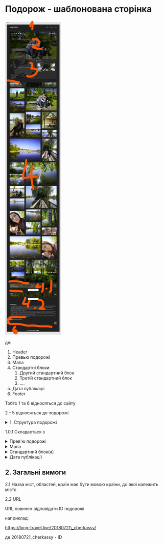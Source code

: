 # Подорож - шаблонована сторінка

![](<../../.gitbook/assets/image (3).png>)

де:

1. Header
2. Превью подорожі
3. Мапа
4. Стандартні блоки
   1. Другий стандартний блок
   2. Третій стандартний блок
   3. ....
5. Дата публікації
6. Footer&#x20;

Тобто 1 та 6 відносяться до сайту

2 - 5 відносяться до подорожі



<details>

<summary>1. Структура подорожі</summary>

![image](https://github.com/scholokov/long-travel-2/assets/22824947/3c10862c-ab27-4baf-bcf2-42391112dd39)

</details>

1.0.1 Складається з

<details>

<summary>Прев'ю подорожі</summary>

![image](https://github.com/scholokov/long-travel-2/assets/22824947/f81d4723-5891-4c12-9d73-0a3e51e24a11)

1.1.1 Складається з

* Назва подорожі
* Країна, у вигляді прапору країни (входить у Прев'ю)
* Період часу (входить у Прев'ю)
* Прев'ю (картинка)

1.1.2 Назви подорожі - може складатися з

* Назви об'єкта подорожі
* міст, країн
* або мати іншу назву, яка описує саму подорож

1.1.2.1 Назва має бути унікальною у розрізі всіх подорожей

1.1.2.2 У назві ID подорожі не повинен бути присутнім

1.1.2.3 У назві дозволені символи:

* А-Я (символи укр-рус алфавіту)
* A-Z (символи латинського алфавіту)
* цифри
* ,-!?.

1.1.2.4 Якщо назва подорожі складається з перечня міст, то повинні бути відсутні старт і кінець подорожі (наприклад Київ-Канів-Тернопіль-Київ, має бути замінено на Канів-Тернопіль)

1.1.2.5 Назви країн кожної подорожі знаходяться у [Повний перелік всіх подорожей](https://github.com/scholokov/long-travel-2/wiki/3.1-%D0%9F%D0%BE%D0%B4%D0%BE%D1%80%D0%BE%D0%B6%D1%96.-%D0%9F%D0%B5%D1%80%D0%B5%D0%BB%D1%96%D0%BA)

1.1.3 Кількість прапорців відповідає кількості відвіданих країн

1.1.3.1 Відповідність відвіданих країн, знаходиться у [Повному переліку всіх подорожей](https://github.com/scholokov/long-travel-2/wiki/3.1-%D0%9F%D0%BE%D0%B4%D0%BE%D1%80%D0%BE%D0%B6%D1%96.-%D0%9F%D0%B5%D1%80%D0%B5%D0%BB%D1%96%D0%BA)

1.1.4 Формат дати:

`DD.MM.YYYY`

або

`DD.MM.YYYY - DD.MM.YYYY`

1.1.5 Прев'ю (картинка) - має бути унікальним у розрізі всіх подорожей

</details>

<details>

<summary>Мапа</summary>

![image](https://github.com/scholokov/long-travel-2/assets/22824947/878298c4-2b34-4d32-b92b-b3755e3bd8d5)

### 1.2 Мапа

<img src="../../Foto/map.JPG" alt="" data-size="original">

1.2.1.1 Загальна карта повинна бути присутня в кожній подорожі

1.2.1.2 У розрізі однієї подорожі має бути лише один блок з картою

#### 1.2.2. Маршрут подорожі

<img src="../../Foto/legend.png" alt="" data-size="original">

1.2.2.1 Біля кожної проміжної точки повинна бути вказана пройдена відстань від попередньої точки подорожі ![](../../Foto/legend2.png)

1.2.2.2 Початкова точка відображаєься кружком, кінцева - у вигляді краплі ![](../../Foto/legend3.png)

1.2.2.3 "Пам'ятки" відображаються "зірочками" ![](../../Foto/legend4.png)

1.2.2.4 Якщо маршрут йде відразу на "визначну пам'ятку", то вона знаходиться на лінії маршруту ![](../../Foto/legend4.png)

1.2.2.5 Якщо маршрут йде спочатку на проміжну точку (наприклад, готель чи місто), а вже від нього на пам'ятки, то вони знаходяться трохи з відступом від лінії маршруту ![](../../Foto/legend5.png)

1.2.2.5.0.1 Проміжні міста знаходяться на основній лінії

1.2.2.5.1 Також ця точка поєднується пунктирною лінією ![image](https://user-images.githubusercontent.com/22824947/195812719-ab592b5b-f3bb-4f81-830a-79cd9b339a2d.png)

1.2.2.6 Якщо весь маршрут не виходить за межі Києва, має бути тільки одна точка ![image](https://user-images.githubusercontent.com/22824947/178454993-b66c001f-2cf0-41dd-a5fe-26394a47ca17.png)

1.2.2.7 Повинен бути присутнім активний елемент

1.2.2.7.1 Назва - "Відкрити подорож"

1.2.2.7.2 Після натискання повинна відкриватися відповідна сторінка з подорожжю

1.2.2.7.3 Лінка завжди веде на продакшн

1.2.2.7.4 Якщо на мапі лише одна точка, то кнопка має розташовуватись:

<img src="https://github.com/scholokov/long-travel-2/assets/22824947/00db6276-95f3-4942-8f31-b412092cfe29" alt="image" data-size="original">

1.2.2.7.4.1 Якщо більше ніж одна точка на мапі, кнопка має розташовуватись знизу:

<img src="https://github.com/scholokov/long-travel-2/assets/22824947/482849d3-62a4-4ad8-b038-faad850bd038" alt="image" data-size="original">

1.2.2.8 Повинна бути присутнім прев'ю фото

1.2.2.8.1 Прев'ю має збігатися з прев'ю на глобальній карті

1.2.2.8.2 Прев'ю має збігатися з прев'ю самої подорожі

<img src="https://user-images.githubusercontent.com/22824947/202218150-736e2d45-1b4a-48ad-9cea-66813b518e6b.png" alt="image" data-size="original">

1.2.2.8.3 Має бути лише одне прев'ю

1.2.2.8.4 Прев'ю може бути прив'язаним до любої точки

1.2.2.9 Мова

1.2.2.9.1 Всі назви країн мають бути на англійській мові

1.2.2.9.2 Назви міст мають бути на мові країн, до яких вони належать

1.2.2.9.3 Все інше на українській мові

1.2.2.10 Відображення

1.2.2.10.1 Країна та дата обов'язково відображається для першої та останньої точки

1.2.2.10.1 Якщо країна або дата збігається з наступною точкою (зверху) то вона не відображається

#### 1.2.3. Карта

<img src="../../Foto/legend6.png" alt="" data-size="original">

1.2.3.1 Крапки на карті з'єднуються суцільною лінією ![](../../Foto/legend7.png)

1.2.3.2 Пам'ятки, які прив'язані до якоїсь проміжної точки (і на "Легенді" мають відступ), а не маршруту, сполучаються з проміжною точкою, вказаною на схемі (місто або готель) пунктирними лініями ![](../../Foto/legend8.png)

</details>

<details>

<summary>Стандартний блок(и)</summary>

![image](https://github.com/scholokov/long-travel-2/assets/22824947/c0e93afa-70c0-4a26-8107-45908b8bd6b7)

### 1.3 Стандартний блок(и)

1.3.1 Складається з

* Header (Прев'ю) ![image](https://github.com/scholokov/long-travel-2/assets/22824947/3f35fb7a-f481-446a-b397-d836892dfe9d)
* Body ![image](https://github.com/scholokov/long-travel-2/assets/22824947/6df61b98-db2c-48e9-9576-95084326c7ed)

1.3.1.1 Header (Прев'ю) складається з

* Назва подорожі \*
* Місто або Місто, Область
* Країна, у вигляді прапору \*
* Проміжок часу \*
* Прев'ю \*

\*-Блоки, які обов'язково повинні бути присутні

1.3.1.1.1 Якщо є блок "дорога" він повинен мати наступний формат: "Дорога: ХХХ - YYY", де XXX - початкова точка, YYY - кінцева точка. Також блок дорога повинна містити один або кілька прапорів країн, залежно від кількості країн цього маршруту. Розташування прапора на протилежному боці від точок подорожі. (детальніше написано у [Стандартних блоках](https://github.com/scholokov/long-travel-2/wiki/4.3-%D0%9F%D0%BE%D0%B4%D0%BE%D1%80%D0%BE%D0%B6.-%D0%A1%D1%82%D0%B0%D0%BD%D0%B4%D0%B0%D1%80%D1%82%D0%BD%D1%96-%D0%B1%D0%BB%D0%BE%D0%BA%D0%B8))

1.3.1.2 Body складається з

* Галерея з фото та відео (пункт 1.3.3)
* Youtube відео/галерея (пункт 1.3.4)
* Текстовий опис

але, як мінімум - один з цих блоків

1.3.2 Стандартних блоків може бути необмежена кількість, але не менше одного

#### 1.3.3 Галерея з фото та відео

1.3.3.1 Загальне

1.3.3.1.1 Фотографії повинні підвантажуватись не всі відразу, а тільки ті, що наближаються до видимої області (Lazy Loading)

1.3.3.2. Галерея

1.3.3.2.1 Галерея складається з прев'ю фото

1.3.3.2.2 Натисніть на прев'ю фото - відображається повноцінне фото (LightBox)

1.3.3.2.3 Тип фотогалереї повинен бути Mosaic:

<img src="https://github.com/scholokov/long-travel-2/assets/22824947/8a8488ae-bdbc-4fa8-9934-7e26e352d6b1" alt="image" data-size="original">

для того щоб перевірити, відкриваємо дев тулс

шукаємо div. У ньмоу ключ layout повинен мати значення "mosaic"

![image](https://github.com/scholokov/long-travel-2/assets/22824947/19fb6ae2-5e3a-4257-90c9-b7612fb9df74)

приклади:

правильна: layout=mosaic

![image](https://github.com/scholokov/long-travel-2/assets/22824947/2bece2c3-b5f8-4852-847f-fd4bd9150a8c)

неправильна: layout=random ![image](https://user-images.githubusercontent.com/22824947/206524459-40e71837-3bf1-4e87-934d-c763123269c0.png)

неправильна: layout=square ![image](https://user-images.githubusercontent.com/22824947/206524273-4a38f19d-5812-433a-b1ac-c87a513ed5d5.png)

1.3.3.2.4 Перша галерея має завантажуватися одразу

1.3.3.2.5 Всі наступні галереї НЕ мають завантажуватися одразу

1.3.3.2.5.1 Замість незавантаженої галереї має відображатися кнопка "Відобразити галерею"

![image](https://github.com/scholokov/long-travel-2/assets/22824947/d5f4b5ba-e2e7-43fd-b722-dd0fbe3bc294)

1.3.3.2.5.2 Після натискання на кнопку "Відобразити галерею" має завантажиись та відобразиться відповідна галерея

1.3.3.3. LightBox

<img src="../../Foto/LightBox.JPG" alt="" data-size="original">

1.3.3.3.1 LightBox повинен закриватися за ESC

1.3.3.3.2 Повинен бути хрестик для закриття LightBox

1.3.3.3.2 Повинні бути стрілки для прогортання фото

1.3.3.4. Відео

1.3.3.4.1 Галерея може містити фото та відео

1.3.3.4.2 Відео має програватися після натискання на кнопку Play

1.3.3.5. Механізм роботи прев'ю та фото:

* На сервері знаходиться фото вихідної якості
* Для побудови галереї клієнту видається фото "достатньої" якості. Тобто якості рівного або меншого від початкового, залежно від параметрів клієнта. Тобто галерея зазвичай складається з менш якісних фото (тобто так звані прев'ю), ніж вихідні
* При виведенні LightBox порівнюються розміри прев'ю і розміри LighBox, якщо розміри в LightBox значно більше ніж прев'ю, запитуються якісніші фото, аж до фото вихідної якості

#### 1.3.4 Youtube Галереї

1.3.4.1. Youtube відео/відео галерея.

1.3.4.1.1 Містить лише відео.

1.3.4.1.2 Якщо містить більше одного відео перетворюється на галерею

1.3.4.1.3 Якщо відео належить до "дороги", то підпис має формат: Початковий пункт виїзду - кінцевий пункт приїзду

наприклад:

`2020.01.30 Київ-Одеса 01`

де "порядковий номер" необов'язковий параметр

1.3.4.1.3.0 Якщо існує більше ніж 2 точки, то формат буде той самий

наприклад:

`2020.01.30 Київ-Умань-Одеса 01`

1.3.4.1.3.1.0 Якщо у подорожі лише одне місце має бути наступний формат:

`Дата Подія Номер (якщо більше одного відео)`

`2020.01.30 Межигірья 01`

`2020.01.30 Пляж 01`

1.3.4.1.3.1 В інших випадках підпис має формат:

`Дата Місце Подія Номер (якщо більше одного відео)`

`2020.01.30 San Marino Пляж 01`

де "порядковий номер" необов'язковий параметр

1.3.4.1.3.2 Назва відео лише українською мовою

1.3.4.1.3.2.1 Назви Країн та міст поза Україною - на англійській мові

1.3.4.1.3.3 Формат дати зворотній - YYYY.MM.DD, наприклад 2020.01.30

1.3.4.1.4 Якщо в відео галереї знаходиться декілька відео та вони мають різні дати, у назві має бути присутня лише сама рання дата (а не діапазон дат)

1.3.4.1.5 Ім'я та прізвище автора мають бути на анг мові

<img src="https://github.com/scholokov/long-travel-2/assets/22824947/31c7bbcf-14b6-43cb-8d25-2ea8baea5327" alt="image" data-size="original">

</details>

<details>

<summary>Дата публікації</summary>

![image](https://github.com/scholokov/long-travel-2/assets/22824947/17353997-dde6-4e8f-aa03-b64f4c072492)

### 1.4 Дата публікації

1.4.1 Формат DD.MM.YYYY

1.4.2 Дата публікації повинна відповідати стартовій даті подорожі

</details>

## 2. Загальні вимоги

2.1 Назва міст, областей, країн має бути мовою країни, до якої належить місто

2.2 URL

URL повинен відповідати ID подорожі

наприклад:

https://long-travel.live/20180721\_cherkassy/

де 20180721\_cherkassy - ID
